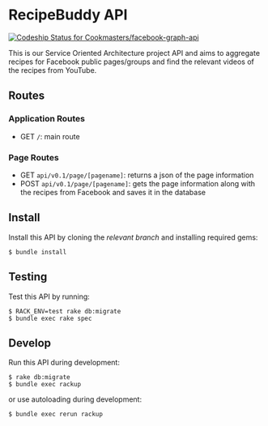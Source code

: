 # RecipeBuddy API

[ ![Codeship Status for Cookmasters/facebook-graph-api](https://app.codeship.com/projects/e01798b0-ab6c-0135-227f-46ac882f0537/status?branch=master)](https://app.codeship.com/projects/256729)

This is our Service Oriented Architecture project API and aims to aggregate recipes for Facebook public pages/groups and find the relevant videos of the recipes from YouTube.

## Routes

### Application Routes

- GET `/`: main route


### Page Routes

- GET `api/v0.1/page/[pagename]`: returns a json of the page information
- POST `api/v0.1/page/[pagename]`: gets the page information along with the recipes from Facebook and saves it in the database


## Install

Install this API by cloning the *relevant branch* and installing required gems:

    $ bundle install


## Testing

Test this API by running:

    $ RACK_ENV=test rake db:migrate
    $ bundle exec rake spec

## Develop

Run this API during development:

    $ rake db:migrate
    $ bundle exec rackup

or use autoloading during development:

    $ bundle exec rerun rackup
